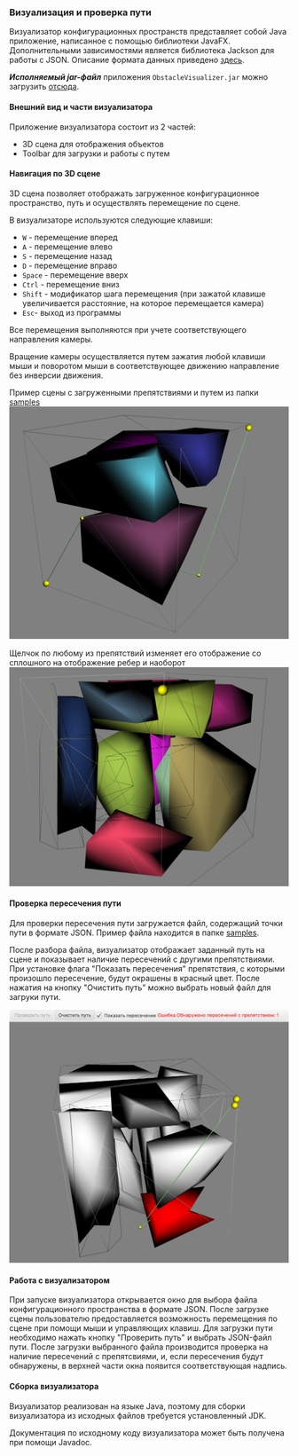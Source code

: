 ### Визуализация и проверка пути

Визуализатор конфигурационных пространств представляет собой Java приложение, написанное с помощью библиотеки JavaFX.
Дополнительными зависимостями является библиотека Jackson для работы с JSON.
Описание формата данных приведено [здесь](formats.md).

***Исполняемый jar-файл*** приложения `ObstacleVisualizer.jar` можно загрузить [отсюда](../visualizer/bin).


#### Внешний вид и части визуализатора

Приложение визуализатора состоит из 2 частей:

* 3D сцена для отображения объектов
* Toolbar для загрузки и работы с путем


#### Навигация по 3D сцене  

3D сцена позволяет отображать загруженное конфигурационное пространство, путь и осуществлять перемещение по сцене.

В визуализаторе используются следующие клавиши:
* `W` - перемещение вперед
* `A` - перемещение влево
* `S` - перемещение назад
* `D` - перемещение вправо
* `Space` - перемещение вверх
* `Ctrl` - перемещение вниз
* `Shift` - модификатор шага перемещения (при зажатой клавише увеличивается расстояние, на которое перемещается камера)
* `Esc`- выход из программы

Все перемещения выполняются при учете соответствующего направления камеры.

Вращение камеры осуществляется путем зажатия любой клавиши мыши и поворотом мыши в соответствующее движению направление без инверсии движения.



Пример сцены с загруженными препятствиями и путем из папки [samples](../visualizer/samples)
![Sample scene with path](./scene.png)

Щелчок по любому из препятствий изменяет его отображение со сплошного на отображение ребер и наоборот
![Obstacle with Line Visualization](./obstacleLineFormat.png)


#### Проверка пересечения пути

Для проверки пересечения пути загружается файл, содержащий точки пути в формате JSON. Пример файла находится в папке [samples](../visualizer/samples).

После разбора файла, визуализатор отображает заданный путь на сцене и показывает наличие пересечений с другими препятствиями.
При установке флага "Показать пересечения" препятствия, с которыми произошло пересечение, будут окрашены в красный цвет.
После нажатия на кнопку "Очистить путь" можно выбрать новый файл для загруки пути.

![Path with intersections](./pathWithIntersections.png)


#### Работа с визуализатором

При запуске визуализатора открывается окно для выбора файла конфигурационного пространства в формате JSON.
После загрузке сцены пользователю предоставляется возможность перемещения по сцене при помощи мыши и управляющих клавиш.
Для загрузки пути необходимо нажать кнопку "Проверить путь" и выбрать JSON-файл пути.
После загрузки выбранного файла производится проверка на наличие пересечений с препятсвиями, и, если пересечения будут обнаружены, в верхней части окна появится соответствующая надпись.


#### Сборка визуализатора

Визуализатор реализован на языке Java, поэтому для сборки визуализатора из исходных файлов требуется установленный JDK.

Документация по исходному коду визуализатора может быть получена при помощи Javadoc.
